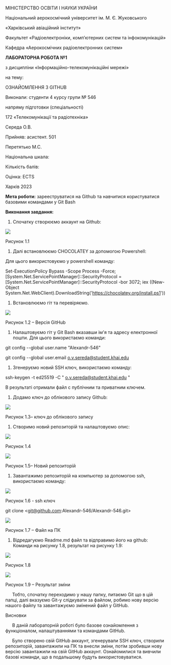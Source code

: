 ﻿МІНІСТЕРСТВО ОСВІТИ І НАУКИ УКРАЇНИ

Національний аерокосмічний університет ім. М. Є. Жуковського

«Харківський авіаційний інститут»

Факультет «Радіоелектроніки, комп’ютерних систем та інфокомунікацій»

Кафедра «Аерокосмічних радіоелектронних систем»






**ЛАБОРАТОРНА РОБОТА №1**

з дисципліни «Інформаційно-телекомунікаційні мережі»

на тему:

ОЗНАЙОМЛЕННЯ З GITHUB






Виконали: студенти 4 курсу групи № 546

напряму підготовки (спеціальності)

172 «Телекомунікації та радіотехніка»	

Середа О.В.   		

Прийняв: асистент. 501

Перетятько М.С.		


Національна шкала:			

Кількість балів:		

Оцінка: ECTS		




Харків 2023

**Мета роботи:** зарееструватися на Github та навчитися користуватися базовими командами у Git Bash

**Виконання завдання:**

1. Спочатку створюємо аккаунт на Github:

![](Aspose.Words.727369b0-be79-44f5-9117-e70e2a44e4f3.001.png)

Рисунок 1.1

1. Далі встановлюємо CHOCOLATEY за допомогою Powershell:

Для цього використовуємо у powershell команду: 

Set-ExecutionPolicy Bypass -Scope Process -Force; [System.Net.ServicePointManager]::SecurityProtocol = [System.Net.ServicePointManager]::SecurityProtocol -bor 3072; iex ((New-Object System.Net.WebClient).DownloadString('https://chocolatey.org/install.ps1'))

1. Встановлюємо гіт та перевіряємо.

![](Aspose.Words.727369b0-be79-44f5-9117-e70e2a44e4f3.002.png)

Рисунок 1.2 – Версія GitHub

1. Налаштовуємо гіт у Git Bash вказавши ім'я та адресу електронної пошти. Для цього використаємо команди:

git config --global user.name "Alexandr-546"

git config --global user.email o.v.sereda@student.khai.edu

1. Згенеруємо новий SSH ключ, використаємо команду:

ssh-keygen -t ed25519 -C " o.v.sereda@student.khai.edu "

В результаті отримали файл с публічним та приватним ключем.

1. Додамо ключ до облікового запису Github:

![](Aspose.Words.727369b0-be79-44f5-9117-e70e2a44e4f3.003.png)

Рисунок 1.3– ключ до облікового запису

1. Створимо новий репозиторій та налаштовуємо опис:

![](Aspose.Words.727369b0-be79-44f5-9117-e70e2a44e4f3.004.png)

Рисунок 1.4 

![](Aspose.Words.727369b0-be79-44f5-9117-e70e2a44e4f3.005.png)

Рисунок 1.5– Новий  репозиторій

1. Завантажимо репозиторій на компьютер за допомогою ssh, використаємо команду:

![](Aspose.Words.727369b0-be79-44f5-9117-e70e2a44e4f3.006.png)

Рисунок 1.6 - ssh ключ

git clone <git@github.com:Alexandr-546/Alexandr-546.git>

![](Aspose.Words.727369b0-be79-44f5-9117-e70e2a44e4f3.007.png)

Рисунок 1.7 – Файл на ПК

1. Відредагуємо Readme.md файл та відправимо його на github: Команди на рисунку 1.8, результат на рисунку 1.9:

![](Aspose.Words.727369b0-be79-44f5-9117-e70e2a44e4f3.008.png)

Рисунок 1.8

![](Aspose.Words.727369b0-be79-44f5-9117-e70e2a44e4f3.009.png)

Рисунок 1.9 – Результат зміни 

`	`Тобто, спочатку переходимо у нашу папку, питаємо Git що в цій папці, далі вказуємо Git-у слідкувати за файлом, робимо нову версію нашого файлу та завантажуємо змінений файл у GitHub. 



Висновки

`	`В даній лабораторній роботі було базове ознайомлення з функціоналом, налаштуваннями та командами GitHub.

`	`Було створено свій GitHub аккаунт, згенерували SSH ключ, створили репозиторій, завантажили на ПК та внесли зміни, потім зробивши нову версію завантажили на свій GitHub аккаунт. Ознайомилися та вивчили базові команди, що в подальшому будуть використовуватися. 

